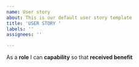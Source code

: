 ```yaml
---
name: User story
about: This is our default user story template
title: 'USER STORY '
labels: ''
assignees: ''

---
```


As a **role** I can **capability** so that **received benefit**
